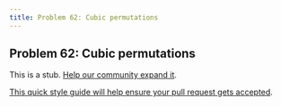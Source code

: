 ```yaml
---
title: Problem 62: Cubic permutations
---
```

## Problem 62: Cubic permutations

This is a stub. <a href='https://github.com/freecodecamp/guides/tree/master/src/pages/certifications/coding-interview-prep/project-euler/problem-62-cubic-permutations/index.md' target='_blank' rel='nofollow'>Help our community expand it</a>.

<a href='https://github.com/freecodecamp/guides/blob/master/README.md' target='_blank' rel='nofollow'>This quick style guide will help ensure your pull request gets accepted</a>.

<!-- The article goes here, in GitHub-flavored Markdown. Feel free to add YouTube videos, images, and CodePen/JSBin embeds  -->

